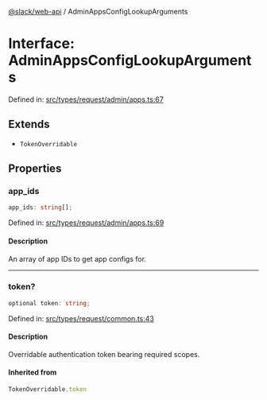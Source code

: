 [@slack/web-api](../index.md) / AdminAppsConfigLookupArguments

# Interface: AdminAppsConfigLookupArguments

Defined in: [src/types/request/admin/apps.ts:67](https://github.com/slackapi/node-slack-sdk/blob/main/packages/web-api/src/types/request/admin/apps.ts#L67)

## Extends

- `TokenOverridable`

## Properties

### app\_ids

```ts
app_ids: string[];
```

Defined in: [src/types/request/admin/apps.ts:69](https://github.com/slackapi/node-slack-sdk/blob/main/packages/web-api/src/types/request/admin/apps.ts#L69)

#### Description

An array of app IDs to get app configs for.

***

### token?

```ts
optional token: string;
```

Defined in: [src/types/request/common.ts:43](https://github.com/slackapi/node-slack-sdk/blob/main/packages/web-api/src/types/request/common.ts#L43)

#### Description

Overridable authentication token bearing required scopes.

#### Inherited from

```ts
TokenOverridable.token
```
